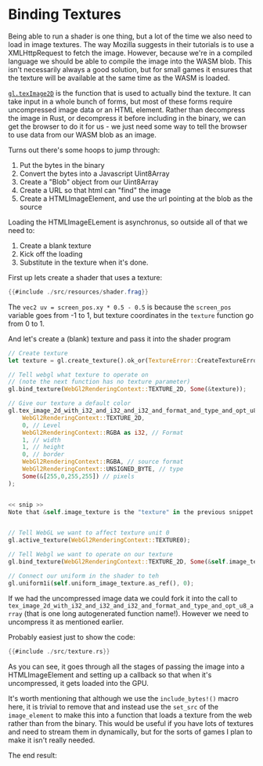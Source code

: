 # Binding Textures

Being able to run a shader is one thing, but a lot of the time we also need
to load in image textures. The way Mozilla suggests in their tutorials is to
use a XMLHttpRequest to fetch the image. However, because we're in a compiled
language we should be able to compile the image into the WASM blob. This isn't
necessarily always a good solution, but for small games it ensures that the
texture will be available at the same time as the WASM is loaded.

[`gl.texImage2D`](https://developer.mozilla.org/en-US/docs/Web/API/WebGLRenderingContext/texImage2D)
is the function that is used to actually bind the texture. It can take input
in a whole bunch of forms, but most of these forms require uncompressed image data
or an HTML element. Rather than decompress the image in Rust, or decompress it
before including in the binary, we can get the browser to do it for us - we just
need some way to tell the browser to use data from our WASM blob as an image.

Turns out there's some hoops to jump through:

1. Put the bytes in the binary
2. Convert the bytes into a Javascript Uint8Array
3. Create a "Blob" object from our Uint8Array
4. Create a URL so that html can "find" the image
4. Create a HTMLImageElement, and use the url pointing at the blob as the source

Loading the HTMLImageELement is asynchronus, so outside all of that we need
to:

1. Create a blank texture
2. Kick off the loading
3. Substitute in the texture when it's done.

First up lets create a shader that uses a texture:

```glsl
{{#include ./src/resources/shader.frag}}
```
The `vec2 uv = screen_pos.xy * 0.5 - 0.5` is because the `screen_pos` variable goes
from -1 to 1, but texture coordinates in the `texture` function go from 0 to 1.

And let's create a (blank) texture and pass it into the shader program

```rust
// Create texture
let texture = gl.create_texture().ok_or(TextureError::CreateTextureError)?;

// Tell webgl what texture to operate on
// (note the next function has no texture parameter)
gl.bind_texture(WebGl2RenderingContext::TEXTURE_2D, Some(&texture));

// Give our texture a default color
gl.tex_image_2d_with_i32_and_i32_and_i32_and_format_and_type_and_opt_u8_array(
    WebGl2RenderingContext::TEXTURE_2D,
    0, // Level
    WebGl2RenderingContext::RGBA as i32, // Format
    1, // width
    1, // height
    0, // border
    WebGl2RenderingContext::RGBA, // source format
    WebGl2RenderingContext::UNSIGNED_BYTE, // type
    Some(&[255,0,255,255]) // pixels
);


<< snip >>
Note that &self.image_texture is the "texture" in the previous snippet


// Tell WebGL we want to affect texture unit 0
gl.active_texture(WebGl2RenderingContext::TEXTURE0);

// Tell Webgl we want to operate on our texture
gl.bind_texture(WebGl2RenderingContext::TEXTURE_2D, Some(&self.image_texture));

// Connect our uniform in the shader to teh 
gl.uniform1i(self.uniform_image_texture.as_ref(), 0);
```

If we had the uncompressed image data we could fork it into the call to
`tex_image_2d_with_i32_and_i32_and_i32_and_format_and_type_and_opt_u8_array`
(that is one long autogenerated function name!). However we need to uncompress
it as mentioned earlier.

Probably easiest just to show the code:
```rust
{{#include ./src/texture.rs}}
```
As you can see, it goes through all the stages of passing the image into a
HTMLImageElement and setting up a callback so that when it's uncompressed, it
gets loaded into the GPU.

It's worth mentioning that although we use the `include_bytes!()` macro here,
it is trivial to remove that and instead use the `set_src` of the `image_element`
to make this into a function that loads a texture from the web rather than
from the binary. This would be useful if you have lots of textures and need
to stream them in dynamically, but for the sorts of games I plan to make it
isn't really needed.


The end result:

<canvas id="binding_textures"></canvas>
